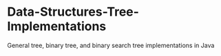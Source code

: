 # Data-Structures-Tree-Implementations
General tree, binary tree, and binary search tree implementations in Java
